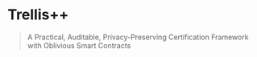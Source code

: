 # Trellis++
  >A Practical, Auditable, Privacy-Preserving Certification Framework with Oblivious Smart Contracts
